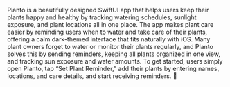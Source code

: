 Planto is a beautifully designed SwiftUI app that helps users keep their plants happy and healthy by tracking watering schedules, sunlight exposure, and plant locations all in one place. The app makes plant care easier by reminding users when to water and take care of their plants, offering a calm dark-themed interface that fits naturally with iOS. Many plant owners forget to water or monitor their plants regularly, and Planto solves this by sending reminders, keeping all plants organized in one view, and tracking sun exposure and water amounts. To get started, users simply open Planto, tap “Set Plant Reminder,” add their plants by entering names, locations, and care details, and start receiving reminders. 🌿
